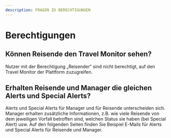 ```yaml
---
description: FRAGEN ZU BERECHTIGUNGEN
---
```


# Berechtigungen

## Können Reisende den Travel Monitor sehen?

Nutzer mit der Berechtigung „Reisender“ sind nicht berechtigt, auf den Travel Monitor der Plattform zuzugreifen.

## Erhalten Reisende und Manager die gleichen Alerts und Special Alerts?

Alerts und Special Alerts für Manager und für Reisende unterscheiden sich. Manager erhalten zusätzliche Informationen, z.B. wie viele Reisende von dem jeweiligen Vorfall betroffen sind, welchen Status sie haben \(bei Special Alert\) usw. Auf den folgenden Seiten finden Sie Beispiel E-Mails für Alerts und Special Alerts für Reisende und Manager.



